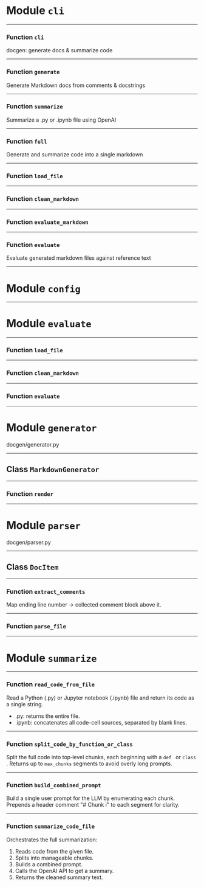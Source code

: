 # Module `cli`

---

### Function `cli`

docgen: generate docs & summarize code

---

### Function `generate`

Generate Markdown docs from comments & docstrings

---

### Function `summarize`

Summarize a .py or .ipynb file using OpenAI

---

### Function `full`

Generate and summarize code into a single markdown

---

### Function `load_file`

---

### Function `clean_markdown`

---

### Function `evaluate_markdown`

---

### Function `evaluate`

Evaluate generated markdown files against reference text

---

# Module `config`

---

# Module `evaluate`

---

### Function `load_file`

---

### Function `clean_markdown`

---

### Function `evaluate`

---

# Module `generator`

docgen/generator.py

---

## Class `MarkdownGenerator`

---

### Function `render`

---

# Module `parser`

docgen/parser.py

---

## Class `DocItem`

---

### Function `extract_comments`

Map ending line number → collected comment block above it.

---

### Function `parse_file`

---

# Module `summarize`

---

### Function `read_code_from_file`

Read a Python (.py) or Jupyter notebook (.ipynb) file and return its code as a single string.
- .py: returns the entire file.
- .ipynb: concatenates all code-cell sources, separated by blank lines.

---

### Function `split_code_by_function_or_class`

Split the full code into top‑level chunks, each beginning with a `def ` or `class `.
Returns up to `max_chunks` segments to avoid overly long prompts.

---

### Function `build_combined_prompt`

Build a single user prompt for the LLM by enumerating each chunk.
Prepends a header comment "# Chunk i" to each segment for clarity.

---

### Function `summarize_code_file`

Orchestrates the full summarization:
  1. Reads code from the given file.
  2. Splits into manageable chunks.
  3. Builds a combined prompt.
  4. Calls the OpenAI API to get a summary.
  5. Returns the cleaned summary text.
